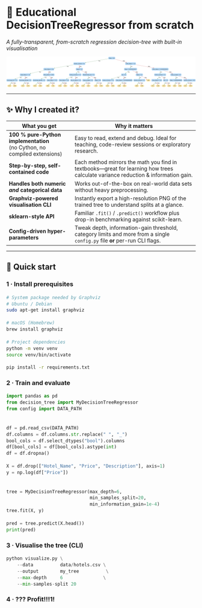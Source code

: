 # 🏡 Educational DecisionTreeRegressor from scratch
*A fully-transparent, from-scratch regression decision-tree with built-in visualisation*

![Decision-tree example](readme_tree.png)


---

## ✨ Why I created it?

| What you get | Why it matters |
|--------------|----------------|
| **100 % pure-Python implementation**<br>(no Cython, no compiled extensions) | Easy to read, extend and debug. Ideal for teaching, code-review sessions or exploratory research. |
| **Step-by-step, self-contained code** | Each method mirrors the math you find in textbooks—great for learning how trees calculate variance reduction & information gain. |
| **Handles both numeric *and* categorical data** | Works out-of-the-box on real-world data sets without heavy preprocessing. |
| **Graphviz-powered visualisation CLI** | Instantly export a high-resolution PNG of the trained tree to understand splits at a glance. |
| **sklearn-style API** | Familiar `.fit()` / `.predict()` workflow plus drop-in benchmarking against scikit-learn. |
| **Config-driven hyper-parameters** | Tweak depth, information-gain threshold, category limits and more from a single `config.py` file **or** per-run CLI flags. |

---

## 🚀 Quick start

### 1&nbsp;· Install prerequisites

```bash
# System package needed by Graphviz
# Ubuntu / Debian
sudo apt-get install graphviz

# macOS (Homebrew)
brew install graphviz

# Project dependencies
python -m venv venv           
source venv/bin/activate

pip install -r requirements.txt

```

### 2&nbsp;· Train and evaluate

```python
import pandas as pd
from decision_tree import MyDecisionTreeRegressor
from config import DATA_PATH


df = pd.read_csv(DATA_PATH)
df.columns = df.columns.str.replace(" ", "_")
bool_cols = df.select_dtypes("bool").columns
df[bool_cols] = df[bool_cols].astype(int)
df = df.dropna()

X = df.drop(["Hotel_Name", "Price", "Description"], axis=1)
y = np.log(df["Price"])                


tree = MyDecisionTreeRegressor(max_depth=6,
                               min_samples_split=20,
                               min_information_gain=1e-4)
tree.fit(X, y)

pred = tree.predict(X.head())
print(pred)


```
### 3&nbsp;· Visualise the tree (CLI)

```python
python visualize.py \
    --data          data/hotels.csv \
    --output        my_tree          \
    --max-depth     6               \
    --min-samples-split 20

```

### 4&nbsp;· ??? Profit!!!1!